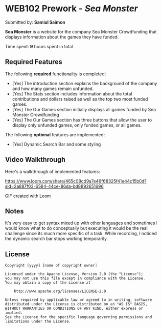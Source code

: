 # WEB102 Prework - *Sea Monster*

Submitted by: **Samiul Saimon**

**Sea Monster** is a website for the company Sea Monster Crowdfunding that displays information about the games they have funded.

Time spent: **9** hours spent in total

## Required Features

The following **required** functionality is completed:

* [Yes] The introduction section explains the background of the company and how many games remain unfunded.
* [Yes] The Stats section includes information about the total contributions and dollars raised as well as the top two most funded games.
* [Yes] The Our Games section initially displays all games funded by Sea Monster Crowdfunding
* [Yes] The Our Games section has three buttons that allow the user to display only unfunded games, only funded games, or all games.

The following **optional** features are implemented:

* [Yes] Dynamic Search Bar and some styling

## Video Walkthrough

Here's a walkthrough of implemented features:

<!--<img src='https://www.loom.com/share/465c08cd9a7e46f68325f41e44c15b0d?sid=2a887f03-6584-44ce-86da-bd8892651696' title='Video Walkthrough' width='' alt='Video Walkthrough' /> -->
https://www.loom.com/share/465c08cd9a7e46f68325f41e44c15b0d?sid=2a887f03-6584-44ce-86da-bd8892651696

<!-- Replace this with whatever GIF tool you used! -->
GIF created with Loom 
<!-- Recommended tools:
[Kap](https://getkap.co/) for macOS
[ScreenToGif](https://www.screentogif.com/) for Windows
[peek](https://github.com/phw/peek) for Linux. -->

## Notes

It's very easy to get syntax mixed up with other languages and sometimes I would know what to do conceptually but executing it would be the real challenge since its much more specific of a task. While recording, I noticed the dynamic search bar stops working temporarily. 

## License

    Copyright [yyyy] [name of copyright owner]

    Licensed under the Apache License, Version 2.0 (the "License");
    you may not use this file except in compliance with the License.
    You may obtain a copy of the License at

        http://www.apache.org/licenses/LICENSE-2.0

    Unless required by applicable law or agreed to in writing, software
    distributed under the License is distributed on an "AS IS" BASIS,
    WITHOUT WARRANTIES OR CONDITIONS OF ANY KIND, either express or implied.
    See the License for the specific language governing permissions and
    limitations under the License.
